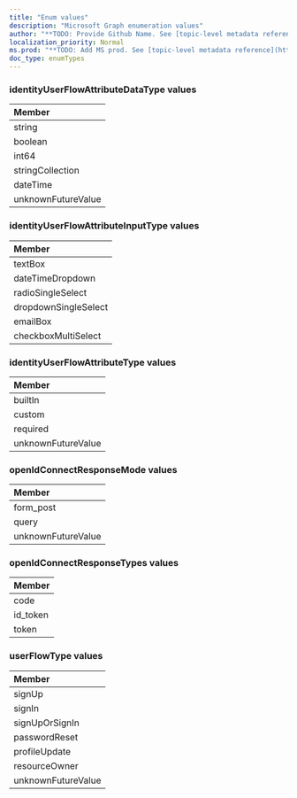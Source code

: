 ```yaml
---
title: "Enum values"
description: "Microsoft Graph enumeration values"
author: "**TODO: Provide Github Name. See [topic-level metadata reference](https://msgo.azurewebsites.net/add/document/guidelines/metadata.html#topic-level-metadata)**"
localization_priority: Normal
ms.prod: "**TODO: Add MS prod. See [topic-level metadata reference](https://msgo.azurewebsites.net/add/document/guidelines/metadata.html#topic-level-metadata)**"
doc_type: enumTypes
---
```


### identityUserFlowAttributeDataType values 



|Member|
|:---|
|string|
|boolean|
|int64|
|stringCollection|
|dateTime|
|unknownFutureValue|

### identityUserFlowAttributeInputType values 



|Member|
|:---|
|textBox|
|dateTimeDropdown|
|radioSingleSelect|
|dropdownSingleSelect|
|emailBox|
|checkboxMultiSelect|

### identityUserFlowAttributeType values 



|Member|
|:---|
|builtIn|
|custom|
|required|
|unknownFutureValue|

### openIdConnectResponseMode values 



|Member|
|:---|
|form_post|
|query|
|unknownFutureValue|

### openIdConnectResponseTypes values 



|Member|
|:---|
|code|
|id_token|
|token|

### userFlowType values 



|Member|
|:---|
|signUp|
|signIn|
|signUpOrSignIn|
|passwordReset|
|profileUpdate|
|resourceOwner|
|unknownFutureValue|


